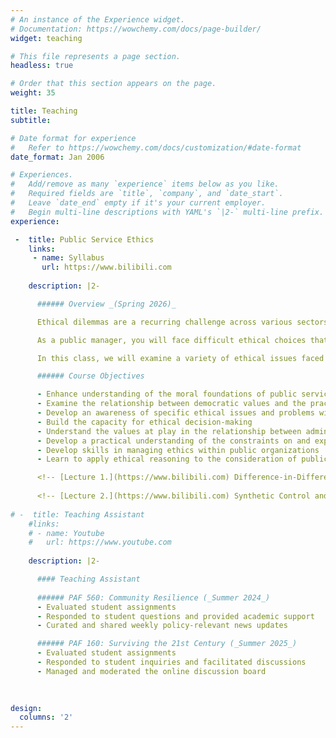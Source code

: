 ```yaml
---
# An instance of the Experience widget.
# Documentation: https://wowchemy.com/docs/page-builder/
widget: teaching

# This file represents a page section.
headless: true

# Order that this section appears on the page.
weight: 35

title: Teaching
subtitle:

# Date format for experience
#   Refer to https://wowchemy.com/docs/customization/#date-format
date_format: Jan 2006

# Experiences.
#   Add/remove as many `experience` items below as you like.
#   Required fields are `title`, `company`, and `date_start`.
#   Leave `date_end` empty if it's your current employer.
#   Begin multi-line descriptions with YAML's `|2-` multi-line prefix.
experience:

 -  title: Public Service Ethics
    links: 
     - name: Syllabus
       url: https://www.bilibili.com
        
    description: |2-

      ###### Overview _(Spring 2026)_

      Ethical dilemmas are a recurring challenge across various sectors, including business, education, technology, and public service. From questions about data privacy and artificial intelligence to public scandals involving misuse of power, ethics remain a central concern in public life. Public organizations, in particular, are under constant scrutiny as the actions of public officials carry significant moral and societal implications.

      As a public manager, you will face difficult ethical choices that may relate to your relationship with a democratically elected legislative body, your relationship to citizens and community groups, matters of conscience, matters of regulation, and the ethical ramifications of public policy recommendations in which you are involved. Understanding the moral implications of your actions and resolving the dilemmas they pose are among the most difficult problems you will face in the public sector.

      In this class, we will examine a variety of ethical issues faced by public managers. Some involve concerns that might arise in any organization—cases of lying, cheating, or stealing, or questions about what to do when you feel compelled to refuse an order from your boss. Others are more directly connected to the special values that underlie public service, involving the relationship between political leaders and career civil servants or between competing demands for efficiency and responsiveness. In all cases, the issues will be bound to the moral context of public service.

      ###### Course Objectives

      - Enhance understanding of the moral foundations of public service  
      - Examine the relationship between democratic values and the practice of public administration, including issues of accountability and responsiveness  
      - Develop an awareness of specific ethical issues and problems within the field of public administration  
      - Build the capacity for ethical decision-making  
      - Understand the values at play in the relationship between administrators and citizens  
      - Develop a practical understanding of the constraints on and expectations of public administrators  
      - Develop skills in managing ethics within public organizations  
      - Learn to apply ethical reasoning to the consideration of public policy issues

      <!-- [Lecture 1.](https://www.bilibili.com) Difference-in-Differences and Fixed Effects Models. -->
      
      <!-- [Lecture 2.](https://www.bilibili.com) Synthetic Control and Extensions. -->
        
# -  title: Teaching Assistant
    #links: 
    # - name: Youtube
    #   url: https://www.youtube.com
        
    description: |2-

      #### Teaching Assistant
      
      ###### PAF 560: Community Resilience (_Summer 2024_)
      - Evaluated student assignments
      - Responded to student questions and provided academic support
      - Curated and shared weekly policy-relevant news updates

      ###### PAF 160: Surviving the 21st Century (_Summer 2025_)
      - Evaluated student assignments
      - Responded to student inquiries and facilitated discussions
      - Managed and moderated the online discussion board
        

         
design:
  columns: '2'
---
```

